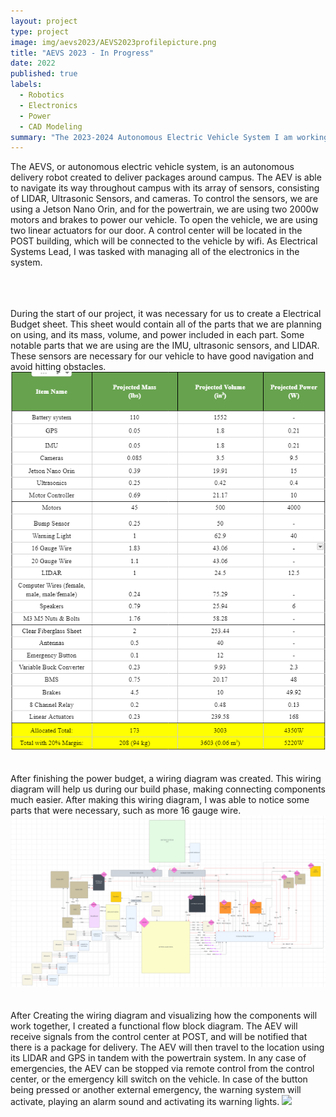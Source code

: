```yaml
---
layout: project
type: project
image: img/aevs2023/AEVS2023profilepicture.png
title: "AEVS 2023 - In Progress"
date: 2022
published: true
labels:
  - Robotics
  - Electronics
  - Power
  - CAD Modeling
summary: "The 2023-2024 Autonomous Electric Vehicle System I am working on. Electrical team lead. "
---
```


The AEVS, or autonomous electric vehicle system, is an autonomous delivery robot created to deliver packages around campus.  The AEV is able to navigate its way throughout campus with its array of sensors, consisting of LIDAR, Ultrasonic Sensors, and cameras. To control the sensors, we are using a Jetson Nano Orin, and for the powertrain, we are using two 2000w motors and brakes to power our vehicle.  To open the vehicle, we are using two linear actuators for our door.  A control center will be located in the POST building, which will be connected to the vehicle by wifi.  As Electrical Systems Lead, I was tasked with managing all of the electronics in the system.

<br>
<br>
<br>
During the start of our project, it was necessary for us to create a Electrical Budget sheet.  This sheet would contain all of the parts that we are planning on using, and its mass, volume, and power included in each part. Some notable parts that we are using are the IMU, ultrasonic sensors, and LIDAR.  These sensors are necessary for our vehicle to have good navigation and avoid hitting obstacles.  
<img class="img-fluid" src="../img/aevs2023/aevs2023budgetsheetreal.png"> 

<br>
<br>
<br>
After finishing the power budget, a wiring diagram was created.  This wiring diagram will help us during our build phase, making connecting components much easier.  After making this wiring diagram, I was able to notice some parts that were necessary, such as more 16 gauge wire.
<img class="img-fluid" src="../img/aevs2023/aevs2023wiringdiagram.png"> 

<br>
<br>
<br>
After Creating the wiring diagram and visualizing how the components will work together, I created a functional flow block diagram.  The AEV will receive signals from the control center at POST, and will be notified that there is a package for delivery.  The AEV will then travel to the location using its LIDAR and GPS in tandem with the powertrain system.  In any case of emergencies, the AEV can be stopped via remote control from the control center, or the emergency kill switch on the vehicle.  In case of the button being pressed or another external emergency, the warning system will activate, playing an alarm sound and activating its warning lights.
<img class="img-fluid" src="../img/aevs2023/aevs2023.png"> 

